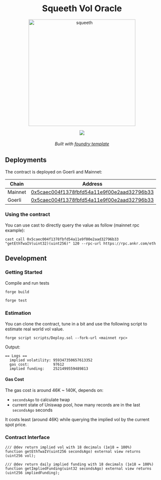 <div align="center">
  <h1 align="center"> Squeeth Vol Oracle</h1>

<p align='center'>
    <!-- pics go here -->
    <img src='https://i.imgur.com/Qf6Ga0N.jpg' alt='squeeth' width="350" />
</p> 
<a href="https://github.com/antoncoding/squeeth-vol-oracle/actions/workflows/CI.yml"><img src="https://github.com/antoncoding/squeeth-vol-oracle/workflows/CI/badge.svg"> </a>

<h6 align="center"> Built with <a href="https://github.com/foundry-rs/forge-template"> foundry template</a>

</div>


## Deployments

The contract is deployed on Goerli and Mainnet:

| Chain | Address | 
| -------- | -------- |
| Mainnet    |   [0x5caec004f1378fbfd54a11e9f00e2aad32796b33](https://etherscan.io/address/0x5caec004f1378fbfd54a11e9f00e2aad32796b33#readContract)   |
| Goerli    |   [0x5caec004f1378fbfd54a11e9f00e2aad32796b33](https://goerli.etherscan.io/address/0x5caec004f1378fbfd54a11e9f00e2aad32796b33#readContract)  |

### Using the contract

You can use cast to directly query the value as follow (mainnet rpc example):

```
cast call 0x5caec004f1378fbfd54a11e9f00e2aad32796b33  "getEthTwaIV(uint32)(uint256)" 120 --rpc-url https://rpc.ankr.com/eth
```

## Development

### Getting Started

Compile and run tests

```sh
forge build

forge test
```


### Estimation

You can clone the contract, tune in a bit and use the following script to estimate real world vol value.

```shell
forge script scripts/Deploy.sol --fork-url <mainnet rpc>
```

Output:

```shell
== Logs ==
  implied volatility: 959347350657613352
  gas cost:           97612
  implied funding:    2521499559489813

```

#### Gas Cost

The gas cost is around 46K ~ 140K, depends on:

- `secondsAgo` to calculate twap
- current state of Uniswap pool, how many records are in the last `secondsAgo` seconds

It costs least (around 46K) while querying the implied vol by the current spot price.

### Contract Interface

```solidity
/// @dev return implied vol with 18 decimals (1e18 = 100%)
function getEthTwaIV(uint256 secondsAgo) external view returns (uint256 vol);

/// @dev return daily implied funding with 18 decimals (1e18 = 100%)
function getImpliedFunding(uint32 secondsAgo) external view returns (uint256 impliedFunding);

```
